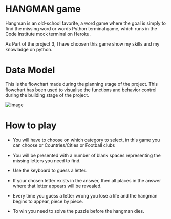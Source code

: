 # HANGMAN game

Hangman is an old-school favorite, a word game where the goal is simply to find the missing word or words Python terminal game, which runs in the Code Institute mock terminal on Heroku.

As Part of the project 3, I have choosen this game show my skills and my knowladge on python.


# Data Model

This is the flowchart made during the planning stage of the project. This flowchart has been used to visualise the functions and behavior control during the building stage of the project.

![image](https://user-images.githubusercontent.com/117991189/232302350-e51fef8e-745b-4c70-81b1-623e5580dd67.png)

# How to play

* You will have to choose on which category to select, in this game you can choose or Countries/Cities or Football clubs

* You will be presented with a number of blank spaces representing the missing letters you need to find.

* Use the keyboard to guess a letter.

* If your chosen letter exists in the answer, then all places in the answer where that letter appears will be revealed.

* Every time you guess a letter wrong you lose a life and the hangman begins to appear, piece by piece.

* To win you need to solve the puzzle before the hangman dies.
